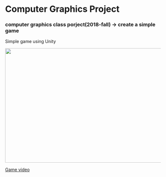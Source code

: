 # Computer Graphics Project

### computer graphics class porject(2018-fall) -> create a simple game 
Simple game using Unity 

<img src="https://user-images.githubusercontent.com/43209298/113530161-4b27d480-9600-11eb-8eec-43d703b8ef6a.JPG"  width="700" height="370">


[Game video](https://www.youtube.com/watch?v=FgqajvqlaXY)
